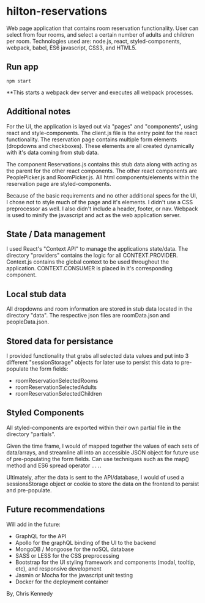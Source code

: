 # hilton-reservations
Web page application that contains room reservation functionality. User can select from four rooms, and select a certain number of adults and children per room. Technologies used are: node.js, react, styled-components, webpack, babel, ES6 javascript, CSS3, and HTML5.

## Run app
`npm start`

**This starts a webpack dev server and executes all webpack processes.

## Additional notes

For the UI, the application is layed out via "pages" and "components", using react and style-components. The client.js file is the entry point for the react functionality. The reservation page contains multiple form elements (dropdowns and checkboxes). These elements are all created dynamically with it's data coming from stub data.

The component Reservations.js contains this stub data along with acting as the parent for the other react components. The other react components are PeoplePicker.js and RoomPicker.js. All html components/elements within the reservation page are styled-components.

Because of the basic requirements and no other additional specs for the UI, I chose not to style much of the page and it's elements. I didn't use a CSS preprocessor as well. I also didn't include a header, footer, or nav. Webpack is used to minify the javascript and act as the web application server.

## State / Data management

I used React's "Context API" to manage the applications state/data. The directory "providers" contains the logic for all CONTEXT.PROVIDER. Context.js contains the global context to be used throughout the application. CONTEXT.CONSUMER is placed in it's corresponding component.

## Local stub data

All dropdowns and room information are stored in stub data located in the directory "data". The respective json files are roomData.json and peopleData.json.

## Stored data for persistance

I provided functionality that grabs all selected data values and put into 3 different "sessionStorage" objects for later use to persist this data to pre-populate the form fields:

- roomReservationSelectedRooms
- roomReservationSelectedAdults
- roomReservationSelectedChildren

## Styled Components

All styled-components are exported within their own partial file in the directory "partials".

Given the time frame, I would of mapped together the values of each sets of data/arrays, and streamline all into an accessible JSON object for future use of pre-populating the form fields. Can use techniques such as the map() method and ES6 spread operator `...`.

Ultimately, after the data is sent to the API/database, I would of used a sessionsStorage object or cookie to store the data on the frontend to persist and pre-populate.

## Future recommendations

Will add in the future:

- GraphQL for the API
- Apollo for the graphQL binding of the UI to the backend
- MongoDB / Mongoose for the noSQL database
- SASS or LESS for the CSS preprocessing
- Bootstrap for the UI styling framework and components (modal, tooltip, etc), and responsive development
- Jasmin or Mocha for the javascript unit testing
- Docker for the deployment container


By,
Chris Kennedy

